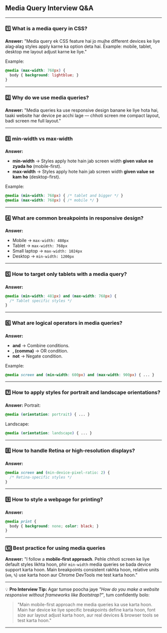 ## **Media Query Interview Q\&A**

---

### **1️⃣ What is a media query in CSS?**

**Answer:**
"Media query ek CSS feature hai jo mujhe different devices ke liye alag‑alag styles apply karne ka option deta hai.
Example: mobile, tablet, desktop me layout adjust karne ke liye."

Example:

```css
@media (max-width: 768px) {
  body { background: lightblue; }
}
```

---

### **2️⃣ Why do we use media queries?**

**Answer:**
"Media queries ka use responsive design banane ke liye hota hai, taaki website har device pe acchi lage — chhoti screen me compact layout, badi screen me full layout."

---

### **3️⃣ min-width vs max-width**

**Answer:**

* **min-width** → Styles apply hote hain jab screen width **given value se zyada ho** (mobile-first).
* **max-width** → Styles apply hote hain jab screen width **given value se kam ho** (desktop-first).

Example:

```css
@media (min-width: 768px) { /* tablet and bigger */ }
@media (max-width: 768px) { /* mobile */ }
```

---

### **4️⃣ What are common breakpoints in responsive design?**

**Answer:**

* Mobile → `max-width: 480px`
* Tablet → `max-width: 768px`
* Small laptop → `max-width: 1024px`
* Desktop → `min-width: 1200px`

---

### **5️⃣ How to target only tablets with a media query?**

**Answer:**

```css
@media (min-width: 481px) and (max-width: 768px) {
  /* Tablet specific styles */
}
```

---

### **6️⃣ What are logical operators in media queries?**

**Answer:**

* **and** → Combine conditions.
* **, (comma)** → OR condition.
* **not** → Negate condition.

Example:

```css
@media screen and (min-width: 600px) and (max-width: 900px) { ... }
```

---

### **7️⃣ How to apply styles for portrait and landscape orientations?**

**Answer:**
Portrait:

```css
@media (orientation: portrait) { ... }
```

Landscape:

```css
@media (orientation: landscape) { ... }
```

---

### **8️⃣ How to handle Retina or high‑resolution displays?**

**Answer:**

```css
@media screen and (min-device-pixel-ratio: 2) {
  /* Retina-specific styles */
}
```

---

### **9️⃣ How to style a webpage for printing?**

**Answer:**

```css
@media print {
  body { background: none; color: black; }
}
```

---

### **🔟 Best practice for using media queries**

**Answer:**
"I follow a **mobile‑first approach**.
Pehle chhoti screen ke liye default styles likhta hoon, phir `min-width` media queries se bada device support karta hoon.
Main breakpoints consistent rakhta hoon, relative units (`em`, `%`) use karta hoon aur Chrome DevTools me test karta hoon."

---

💡 **Pro Interview Tip:**
Agar tumse poocha jaye *"How do you make a website responsive without frameworks like Bootstrap?"*, tum confidently bolo:

> "Main mobile-first approach me media queries ka use karta hoon. Main har device ke liye specific breakpoints define karta hoon, font size aur layout adjust karta hoon, aur real devices & browser tools se test karta hoon."

---
